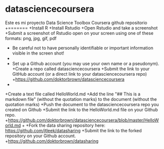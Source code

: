 # datasciencecoursera
Este es mi proyecto
Data Science Toolbox Coursera github repositorio
+=======
+Install R 
+Install Rstudio
+Open Rstudio and take a screenshot
+Submit a screenshot of Rstudio open on your screen using one of these formats: png, jpg, gif, pdf
+ Be careful not to have personally identifiable or important information visible in the screen shot!
+ 
+ Set up a Github account (you may use your own name or a pseudonym).
+Create a repo called datasciencecoursera
+Submit the link to your GitHub account (or a direct link to your datasciencecoursera repo)
+https://github.com/doktorbrown/datasciencecoursera
+
+Create a text file called HelloWorld.md
+Add the line "## This is a markdown file" (without the quotation marks) to the document (without the quotation marks)
+Push the document to the datasciencecoursera repo you created on Github
+Submit the link to the HelloWorld.md file on your Github repo. 
+https://github.com/doktorbrown/datasciencecoursera/blob/master/HelloWorld.md
+
+Fork the data sharing repository here: https://github.com/jtleek/datasharing
+Submit the link to the forked repository on your Github account. 
+https://github.com/doktorbrown/datasharing
